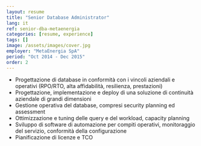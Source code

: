 ```yaml
---
layout: resume
title: "Senior Database Administrator"
lang: it
ref: senior-dba-metaenergia
categories: [resume, experience]
tags: []
image: /assets/images/cover.jpg
employer: "MetaEnergia SpA"
period: "Oct 2014 - Dec 2015"
order: 2
---
```


- Progettazione di database in conformità con i vincoli aziendali e operativi (RPO/RTO, alta affidabilità, resilienza, prestazioni)
- Progettazione, implementazione e deploy di una soluzione di continuità aziendale di grandi dimensioni
- Gestione operativa del database, compresi security planning ed assessment
- Ottimizzazione e tuning delle query e del workload, capacity planning
- Sviluppo di software di automazione per compiti operativi, monitoraggio del servizio, conformità della configurazione
- Pianificazione di licenze e TCO
